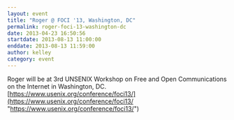 ```yaml
---
layout: event
title: "Roger @ FOCI '13, Washington, DC"
permalink: roger-foci-13-washington-dc
date: 2013-04-23 16:50:56
startdate: 2013-08-13 11:00:00
enddate: 2013-08-13 11:59:00
author: kelley
category: event
---
```


Roger will be at 3rd UNSENIX Workshop on Free and Open Communications on the Internet in Washington, DC. [https://www.usenix.org/conference/foci13/](https://www.usenix.org/conference/foci13/ "https://www.usenix.org/conference/foci13/")
